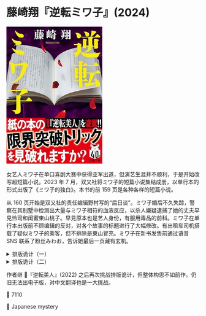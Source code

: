 # 藤崎翔『逆転ミワ子』(2024)

<img src=images/2024b_cover.jpg width=250/>

女艺人ミワ子在单口喜剧大赛中获得亚军出道，但演艺生涯并不顺利，于是开始改写超短篇小说。2023 年 7 月，双又社将ミワ子的短篇小说集结成册，以单行本的形式出版了《ミワ子的独白》。本书的前 159 页是各种各样的短篇小说。

从 160 页开始是双又社的责任编辑野村写的“后日谈”。ミワ子婚后不久失踪，警察在其别墅中检测出大量与ミワ子相符的血液反应，以杀人嫌疑逮捕了她的丈夫早見怜司和闺蜜東山桃子。早見原本也是艺人身份，有服用毒品的前科。ミワ子在单行本出版前不顾编辑的反对，对各个故事的标题进行了大幅修改。有出租车司机搭载了疑似ミワ子的乘客，但不排除是東山冒充。ミワ子在新书发售前通过语音 SNS 联系了粉丝みわお，告诉她最后一页藏有玄机。

<details><summary>排版诡计（一）</summary>
<img src=images/2024b_page.jpg width=400/>

第 158 页斜着念为“柱のベージ数下一桁文字目を順に読め”。按照这个提示，取出第 9 页“柱”（页码旁标题）的第 9 个字，第 11 页柱的第 1 个字，第 13 页柱的第 3 个字，等等，得到

> 中目黒の早見家の居間に大麻等あり。夫と東山桃子から陽性反応出ます。今すぐ一一〇番通報して二人を捕まえてクスリと私への暴力をやめさせてください。殺される前に

中译：

> 在中目黑的早見家的客厅里有大麻等毒品，我的丈夫和東山桃子会有阳性反应。请马上拨打 110 报警，抓住这两个人，让他们停止吸毒和对我进行家暴，在我被杀之前。
</details>

<details><summary>排版诡计（二）</summary>
ミワ子其实没有被杀，她察觉了丈夫和闺蜜的奸情，在别墅留下大量的血液痕迹，在书中留下假线索，然后逃到了加拿大。野村的“后日谈”中也有诡计，第 161-205 页奇数页“柱”的第三个字连起来读作：

> ミワ子はカナダで坊主頭だった薬物検査対策だろう

中译：

> ミワ子在加拿大时剃了光头，可能是为了应对药物检测。
</details>

作者继 📖『逆転美人』(2022) 之后再次挑战排版诡计，但整体构思不如前作。仍旧无法出电子版，对中文翻译也是一大挑战。

:link: 7110

:file_folder: Japanese mystery
